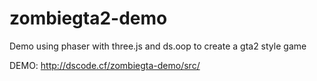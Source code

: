 # zombiegta2-demo
Demo using phaser with three.js and ds.oop to create a gta2 style game

DEMO: http://dscode.cf/zombiegta-demo/src/
